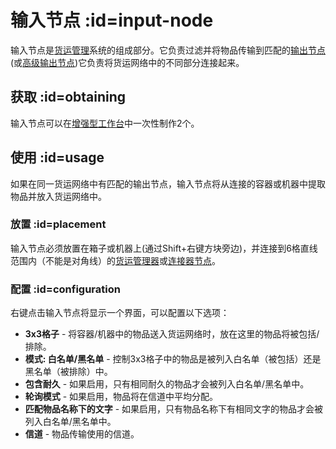 # 输入节点 :id=input-node

输入节点是[货运管理](/Cargo-Management)系统的组成部分。它负责过滤并将物品传输到匹配的[输出节点](/Output-Node)(或[高级输出节点](/Advanced-Output-Node))它负责将货运网络中的不同部分连接起来。

## 获取 :id=obtaining

输入节点可以在[增强型工作台](/Enhanced-Crafting-Table)中一次性制作2个。

## 使用 :id=usage

如果在同一货运网络中有匹配的输出节点，输入节点将从连接的容器或机器中提取物品并放入货运网络中。

### 放置 :id=placement

输入节点必须放置在箱子或机器上(通过Shift+右键方块旁边)，并连接到6格直线范围内（不能是对角线）的[货运管理器](/Cargo-Manager)或[连接器节点](/Connector-Node)。

### 配置 :id=configuration

右键点击输入节点将显示一个界面，可以配置以下选项：

* **3x3格子** - 将容器/机器中的物品送入货运网络时，放在这里的物品将被包括/排除。
* **模式: 白名单/黑名单** - 控制3x3格子中的物品是被列入白名单（被包括）还是黑名单（被排除）中。
* **包含耐久** - 如果启用，只有相同耐久的物品才会被列入白名单/黑名单中。
* **轮询模式** - 如果启用，物品将在信道中平均分配。
* **匹配物品名称下的文字** - 如果启用，只有物品名称下有相同文字的物品才会被列入白名单/黑名单中。
* **信道** - 物品传输使用的信道。
